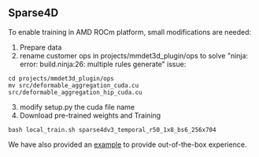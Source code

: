 ## Sparse4D
To enable training in AMD ROCm platform, small modifications are needed:

1. Prepare data
2. rename customer ops in projects/mmdet3d_plugin/ops to solve "ninja: error: build.ninja:26: multiple rules generate" issue:
````
cd projects/mmdet3d_plugin/ops
mv src/deformable_aggregation_cuda.cu src/deformable_aggregation_hip_cuda.cu
````
3. modify setup.py the cuda file name
4. Download pre-trained weights and Training
````
bash local_train.sh sparse4dv3_temporal_r50_1x8_bs6_256x704
````

We have also provided an [example](https://github.com/binding7012/Sparse4D) to provide out-of-the-box experience.
